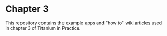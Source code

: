 <h1>Chapter 3</h1>


This repository contains the example apps and "how to" [wiki articles](https://github.com/TiProBook/Chapter-3-Examples/wiki) used in chapter 3 of Titanium in Practice.

